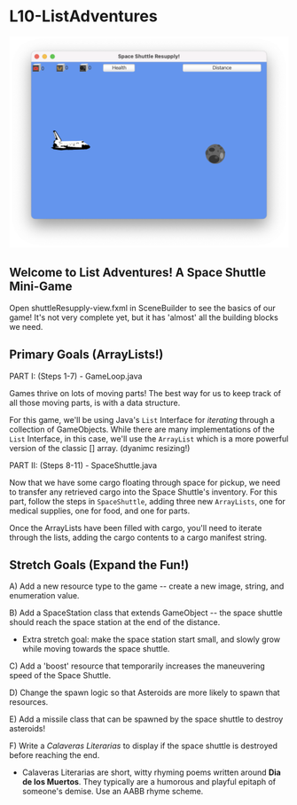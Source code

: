 # L10-ListAdventures

![ScreenCap.png](src/main/resources/images/ScreenCap.png)

## Welcome to List Adventures! A Space Shuttle Mini-Game

Open shuttleResupply-view.fxml in SceneBuilder to see the basics of our game! It's not very complete yet, but it has 'almost' all the building blocks we need.

## Primary Goals (ArrayLists!)

PART I: (Steps 1-7) - GameLoop.java

Games thrive on lots of moving parts! The best way for us to keep track of all those moving parts, is with a data structure.

For this game, we'll be using Java's `List` Interface for _iterating_ through a collection of GameObjects. While there are many implementations of the `List` Interface, in this case, we'll use the `ArrayList` which is a more powerful version of the classic [] array. (dyanimc resizing!)

PART II: (Steps 8-11) - SpaceShuttle.java

Now that we have some cargo floating through space for pickup, we need to transfer any retrieved cargo into the Space Shuttle's inventory. For this part, follow the steps in `SpaceShuttle`, adding three new `ArrayLists`, one for medical supplies, one for food, and one for parts.

Once the ArrayLists have been filled with cargo, you'll need to iterate through the lists, adding the cargo contents to a cargo manifest string.

## Stretch Goals (Expand the Fun!)

A) Add a new resource type to the game -- create a new image, string, and enumeration value.

B) Add a SpaceStation class that extends GameObject -- the space shuttle should reach the space station at the end of the distance.
- Extra stretch goal: make the space station start small, and slowly grow while moving towards the space shuttle.

C) Add a 'boost' resource that temporarily increases the maneuvering speed of the Space Shuttle.

D) Change the spawn logic so that Asteroids are more likely to spawn that resources.

E) Add a missile class that can be spawned by the space shuttle to destroy asteroids!

F) Write a _Calaveras Literarias_ to display if the space shuttle is destroyed before reaching the end.
- Calaveras Literarias are short, witty rhyming poems written around **Dia de los Muertos**. They typically are a humorous and playful epitaph of someone's demise. Use an AABB rhyme scheme.